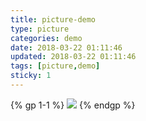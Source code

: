 ```yaml
---
title: picture-demo
type: picture
categories: demo
date: 2018-03-22 01:11:46
updated: 2018-03-22 01:11:46
tags: [picture,demo]
sticky: 1
---
```

{% gp 1-1 %}
![](/assets/images/picture-demo/hello.png)
{% endgp %}